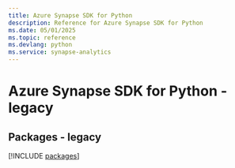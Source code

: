 ```yaml
---
title: Azure Synapse SDK for Python
description: Reference for Azure Synapse SDK for Python
ms.date: 05/01/2025
ms.topic: reference
ms.devlang: python
ms.service: synapse-analytics
---
```

# Azure Synapse SDK for Python - legacy
## Packages - legacy
[!INCLUDE [packages](synapse-index.md)]